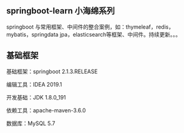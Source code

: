 ## springboot-learn 小海绵系列

springboot 与常用框架、中间件的整合案例，如：thymeleaf，redis，mybatis，springdata jpa，elasticsearch等框架、中间件。持续更新。。。

## 基础框架

基础框架：springboot 2.1.3.RELEASE

编辑工具：IDEA 2019.1

开发基础：JDK 1.8.0_191

依赖工具：apache-maven-3.6.0

数据库：MySQL 5.7
